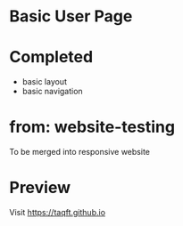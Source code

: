 # Basic User Page

# Completed
- basic layout
- basic navigation

# from: website-testing
To be merged into responsive website

# Preview
Visit https://taqft.github.io
